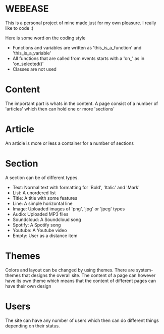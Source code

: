 # WEBEASE

This is a personal project of mine made just for my own pleasure. 
I really like to code :)

Here is some word on the coding style

- Functions and variables are written as 'this_is_a_function' and 'this_is_a_variable'
- All functions that are called from events starts with a 'on_' as in 'on_selected()'
- Classes are not used

# Content

The important part is whats in the content. A page consist of a number of 'articles' which
then can hold one or more 'sections'

# Article
An article is more or less a container for a number of sections

# Section
A section can be of different types.

- Text: Normal text with formatting for 'Bold', 'Italic' and 'Mark'
- List: A unordered list
- Title: A title with some features
- Line: A simple horizontal line
- Image: Uploaded images of 'png', 'jpg' or 'jpeg' types
- Audio: Uploaded MP3 files
- Soundcloud: A Soundcloud song
- Spotify: A Spotify song
- Youtube: A Youtube video
- Empty: User as a distance item

# Themes
Colors and layout can be changed by using themes. There are system-themes that designs
the overall site.  The content of a page can however have its own theme which means that
the content of different pages can have their own design

# Users
The site can have any number of users which then can do different things depending on
their status. 


